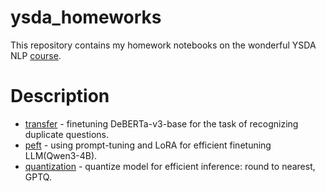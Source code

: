 # ysda_homeworks

This repository contains my homework notebooks on the wonderful YSDA NLP [course](https://github.com/yandexdataschool/nlp_course/tree/2025).
# Description
- [transfer](https://github.com/SavinovSergey/shad_homeworks/blob/main/finetune_bert.ipynb) - finetuning DeBERTa-v3-base for the task of recognizing duplicate questions.
- [peft](https://github.com/SavinovSergey/shad_homeworks/blob/main/peft.ipynb) - using prompt-tuning and LoRA for efficient finetuning LLM(Qwen3-4B).
- [quantization](https://github.com/SavinovSergey/shad_homeworks/blob/main/quantization.ipynb) - quantize model for efficient inference: round to nearest, GPTQ.
